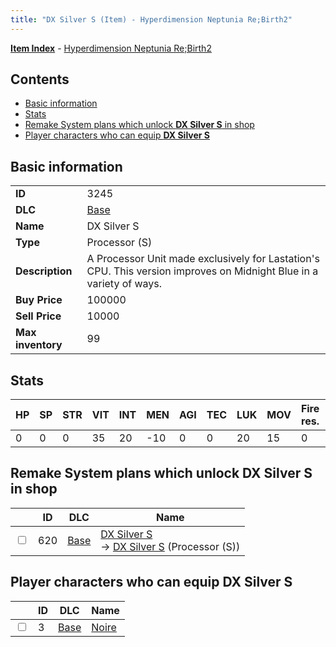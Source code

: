 ```yaml
---
title: "DX Silver S (Item) - Hyperdimension Neptunia Re;Birth2"
---
```


[**Item Index**](/neptunia/rb2/item/index.html) - [Hyperdimension Neptunia Re;Birth2](/neptunia/rb2)

## Contents

- [Basic information](#basic-information)
- [Stats](#stats)
- [Remake System plans which unlock **DX Silver S** in shop](#remake-system-plans-which-unlock-dx-silver-s-in-shop)
- [Player characters who can equip **DX Silver S**](#player-characters-who-can-equip-dx-silver-s)

## Basic information

|   |   |
| -- | -- |
| **ID** | 3245 |
| **DLC** | [Base](/neptunia/rb2/dlc/0-base.html) |
| **Name** | DX Silver S |
| **Type** | Processor (S) |
| **Description** | A Processor Unit made exclusively for Lastation's CPU. This version improves on Midnight Blue in a variety of ways. |
| **Buy Price** | 100000 |
| **Sell Price** | 10000 |
| **Max inventory** | 99 |

## Stats

| HP | SP | STR | VIT | INT | MEN | AGI | TEC | LUK | MOV | Fire res. | Ice res. | Wind res. | Lightning res. |
| -- | -- | --- | --- | --- | --- | --- | --- | --- | --- | --------- | -------- | --------- | -------------- |
| 0 | 0 | 0 | 35 | 20 | -10 | 0 | 0 | 20 | 15 | 0 | 0 | 0 | 0 |

## Remake System plans which unlock **DX Silver S** in shop

|    | ID | DLC | Name |
| -- | -- | --- | ---- |
| <input type="checkbox" id="rb2-remake-0-620" class="trackbox" /> | 620 | [Base](/neptunia/rb2/dlc/0-base.html) | [DX Silver S](/neptunia/rb2/remake/0-620-dx-silver-s.html)<br />→ [DX Silver S](/neptunia/rb2/item/0-3245-dx-silver-s.html) (Processor (S)) |

## Player characters who can equip **DX Silver S**

|    | ID | DLC | Name |
| -- | -- | --- | ---- |
| <input type="checkbox" id="rb2-player-0-3" class="trackbox" /> | 3 | [Base](/neptunia/rb2/dlc/0-base.html) | [Noire](/neptunia/rb2/player/0-3-noire.html) |